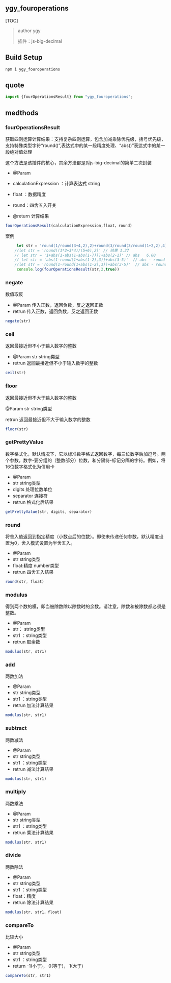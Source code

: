 ## ygy_fouroperations

[TOC]



> author ygy
>
> 插件：js-big-decimal

## Build Setup

``` bash
npm i ygy_fouroperations
```

## quote

```javascript
import {fourOperationsResult} from "ygy_fouroperations";
```



## medthods

### fourOperationsResult

获取四则运算计算结果：支持复杂四则运算，包含加减乘除优先级，括号优先级，支持特殊类型字符“round()”,表达式中的某一段精度处理、“abs()”表达式中的某一段绝对值处理

这个方法是该插件的核心，其余方法都是对js-big-decimal的简单二次封装

  * @Param 
  * calculationExpression ：计算表达式 string
  * float ：数据精度
  * round：四舍五入开关

* @return 计算结果

```javascript
fourOperationsResult(calculationExpression,float，round)
```

案例

```javascript
     let str = 'round(1/round(3+4,2),2)+round(3/round(3/round(1+2,2),4),2)'// round  3.14
	//let str = 'round((1*2+3*4)/(5+6),2)' // 结果 1.27
    // let str = '1+abs(1-abs(1-abs(1-7)))+abs(2-1)' // abs   6.00
    // let str = 'abs(1-round(1+abs(1-2),3))+abs(3-5)'  // abs - round   结果 3.00
    //let str = 'round(1-round(1+abs(1-2),3))+abs(3-5)'  // abs - round   结果 2.00
     console.log(fourOperationsResult(str,2,true))
```

### negate

数值取反

* @Param 传入正数，返回负数，反之返回正数
* retrun 传入正数，返回负数，反之返回正数

```javascript
negate(str)
```

### ceil

返回最接近但不小于输入数字的整数

* @Param  str  string类型
* retrun 返回最接近但不小于输入数字的整数

```javascript
ceil(str)
```

### floor

返回最接近但不大于输入数字的整数

@Param  str  string类型

retrun 返回最接近但不大于输入数字的整数

```javascript
floor(str)
```

### getPrettyValue

数字格式化，默认情况下，它以标准数字格式返回数字，每三位数字后加逗号。两个参数，数字-要分组的（整数部分）位数，和分隔符-标记分隔的字符。例如，将16位数字格式化为信用卡

* @Param  
* str  string类型
* digits 处理位数单位
* separator 连接符
* retrun 格式化后结果

```javascript
getPrettyValue(str, digits, separator)
```

### round

将舍入值返回到指定精度（小数点后的位数）。即使未传递任何参数，默认精度设置为0，舍入模式设置为半舍五入。

* @Param  
* str  string类型
* float:精度  number类型
* retrun 四舍五入结果

```javascript
round(str, float)
```

### modulus

得到两个数的模，即当被除数除以除数时的余数。请注意，除数和被除数都必须是整数。

* @Param  
* str：  string类型
* str1 ：string类型
* retrun 取余数

```javascript
modulus(str, str1)
```

### add

两数加法

* @Param  
* str  string类型
* str1 ：string类型
* retrun 加法计算结果

```javascript
modulus(str, str1)
```

### subtract

两数减法

* @Param  
* str  string类型
* str1 ：string类型
* retrun 减法计算结果

```javascript
modulus(str, str1)
```

### multiply

两数乘法

* @Param  
* str  string类型
* str1 ：string类型
* retrun 乘法计算结果

```javascript
modulus(str, str1)
```

### divide

两数除法

* @Param  
* str  string类型
* str1 ：string类型
* float：精度
* retrun 除法计算结果

```javascript
modulus(str, str1，float)
```

### compareTo

比较大小

* @Param  
* str  string类型
* str1 ：string类型
* return -1(小于)， 0(等于)， 1(大于)

```javascript
compareTo(str, str1)
```

